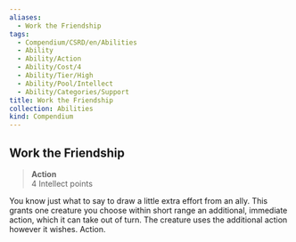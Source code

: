 ```yaml
---
aliases:
  - Work the Friendship
tags:
  - Compendium/CSRD/en/Abilities
  - Ability
  - Ability/Action
  - Ability/Cost/4
  - Ability/Tier/High
  - Ability/Pool/Intellect
  - Ability/Categories/Support
title: Work the Friendship
collection: Abilities
kind: Compendium
---
```

## Work the Friendship  
>**Action**  
>4 Intellect points
  
You know just what to say to draw a little extra effort from an ally. This grants one creature you choose within short range an additional, immediate action, which it can take out of turn. The creature uses the additional action however it wishes. Action.